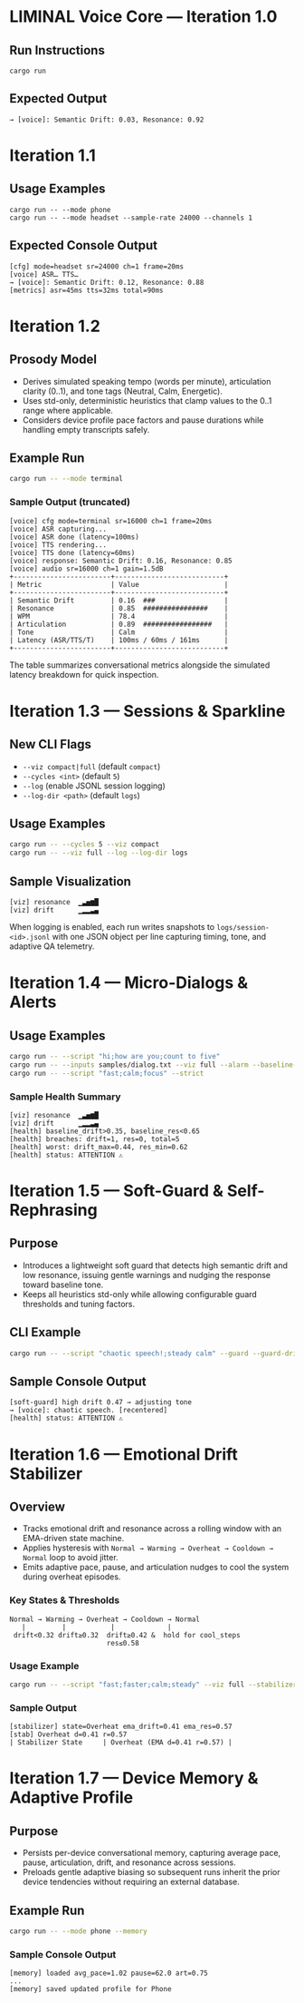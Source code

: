 # LIMINAL Voice Core — Iteration 1.0

## Run Instructions

```
cargo run
```

## Expected Output

```
→ [voice]: Semantic Drift: 0.03, Resonance: 0.92
```

# Iteration 1.1

## Usage Examples

```
cargo run -- --mode phone
cargo run -- --mode headset --sample-rate 24000 --channels 1
```

## Expected Console Output

```
[cfg] mode=headset sr=24000 ch=1 frame=20ms
[voice] ASR… TTS…
→ [voice]: Semantic Drift: 0.12, Resonance: 0.88
[metrics] asr=45ms tts=32ms total=90ms
```

# Iteration 1.2

## Prosody Model
- Derives simulated speaking tempo (words per minute), articulation clarity (0..1), and tone tags (Neutral, Calm, Energetic).
- Uses std-only, deterministic heuristics that clamp values to the 0..1 range where applicable.
- Considers device profile pace factors and pause durations while handling empty transcripts safely.

## Example Run

```bash
cargo run -- --mode terminal
```

### Sample Output (truncated)

```
[voice] cfg mode=terminal sr=16000 ch=1 frame=20ms
[voice] ASR capturing...
[voice] ASR done (latency=100ms)
[voice] TTS rendering...
[voice] TTS done (latency=60ms)
[voice] response: Semantic Drift: 0.16, Resonance: 0.85
[voice] audio sr=16000 ch=1 gain=1.5dB
+------------------------+---------------------------+
| Metric                 | Value                     |
+------------------------+---------------------------+
| Semantic Drift         | 0.16  ###                 |
| Resonance              | 0.85  ################    |
| WPM                    | 78.4                      |
| Articulation           | 0.89  #################   |
| Tone                   | Calm                      |
| Latency (ASR/TTS/T)    | 100ms / 60ms / 161ms      |
+------------------------+---------------------------+
```

The table summarizes conversational metrics alongside the simulated latency breakdown for quick inspection.

# Iteration 1.3 — Sessions & Sparkline

## New CLI Flags
- `--viz compact|full` (default `compact`)
- `--cycles <int>` (default `5`)
- `--log` (enable JSONL session logging)
- `--log-dir <path>` (default `logs`)

## Usage Examples

```bash
cargo run -- --cycles 5 --viz compact
cargo run -- --viz full --log --log-dir logs
```

## Sample Visualization

```
[viz] resonance  ▁▃▅▆█
[viz] drift      ▁▂▂▃▄
```

When logging is enabled, each run writes snapshots to `logs/session-<id>.jsonl` with one JSON object per line capturing timing, tone, and adaptive QA telemetry.

# Iteration 1.4 — Micro-Dialogs & Alerts

## Usage Examples

```bash
cargo run -- --script "hi;how are you;count to five"
cargo run -- --inputs samples/dialog.txt --viz full --alarm --baseline-drift 0.30 --baseline-res 0.70
cargo run -- --script "fast;calm;focus" --strict
```

### Sample Health Summary

```
[viz] resonance  ▁▃▅▆█
[viz] drift      ▁▂▂▃▄
[health] baseline_drift>0.35, baseline_res<0.65
[health] breaches: drift=1, res=0, total=5
[health] worst: drift_max=0.44, res_min=0.62
[health] status: ATTENTION ⚠️
```

# Iteration 1.5 — Soft-Guard & Self-Rephrasing

## Purpose
- Introduces a lightweight soft guard that detects high semantic drift and low resonance, issuing gentle warnings and nudging the response toward baseline tone.
- Keeps all heuristics std-only while allowing configurable guard thresholds and tuning factors.

## CLI Example

```bash
cargo run -- --script "chaotic speech!;steady calm" --guard --guard-drift 0.35 --guard-res 0.70
```

## Sample Console Output

```
[soft-guard] high drift 0.47 → adjusting tone
→ [voice]: chaotic speech. [recentered]
[health] status: ATTENTION ⚠️
```

# Iteration 1.6 — Emotional Drift Stabilizer

## Overview
- Tracks emotional drift and resonance across a rolling window with an EMA-driven state machine.
- Applies hysteresis with `Normal → Warming → Overheat → Cooldown → Normal` loop to avoid jitter.
- Emits adaptive pace, pause, and articulation nudges to cool the system during overheat episodes.

### Key States & Thresholds
```
Normal → Warming → Overheat → Cooldown → Normal
   |         |           |             |
 drift<0.32 drift≥0.32  drift≥0.42 &  hold for cool_steps
                        res≤0.58
```

### Usage Example

```bash
cargo run -- --script "fast;faster;calm;steady" --viz full --stabilizer --stab-hot 0.40
```

### Sample Output

```
[stabilizer] state=Overheat ema_drift=0.41 ema_res=0.57
[stab] Overheat d=0.41 r=0.57
| Stabilizer State     | Overheat (EMA d=0.41 r=0.57) |
```

# Iteration 1.7 — Device Memory & Adaptive Profile

## Purpose
- Persists per-device conversational memory, capturing average pace, pause, articulation, drift, and resonance across sessions.
- Preloads gentle adaptive biasing so subsequent runs inherit the prior device tendencies without requiring an external database.

## Example Run

```bash
cargo run -- --mode phone --memory
```

### Sample Console Output

```
[memory] loaded avg_pace=1.02 pause=62.0 art=0.75
...
[memory] saved updated profile for Phone
```
